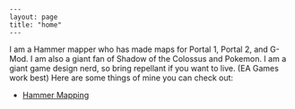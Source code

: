     ---
    layout: page
    title: "home"
    ---

I am a Hammer mapper who has made maps for Portal 1, Portal 2, and G-Mod.
I am also a giant fan of Shadow of the Colossus and Pokemon. I am a giant game
design nerd, so bring repellant if you want to live. (EA Games work best)
Here are some things of mine you can check out: 
- [Hammer Mapping](fieryfork.github.io/hammer)
